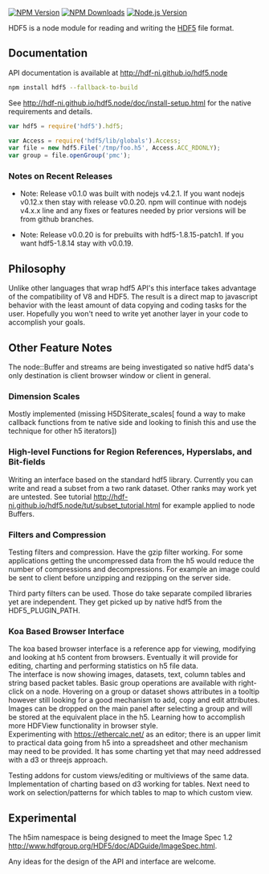 [![NPM Version][npm-image]][npm-url]
[![NPM Downloads][downloads-image]][npm-url]
[![Node.js Version][node-version-image]][node-version-url]


HDF5 is a node module for reading and writing the 
[HDF5](https://www.hdfgroup.org/HDF5/) file format.

## Documentation

API documentation is available at <http://hdf-ni.github.io/hdf5.node>

```bash
npm install hdf5 --fallback-to-build
```
See <http://hdf-ni.github.io/hdf5.node/doc/install-setup.html> for the native requirements and details.

```javascript
var hdf5 = require('hdf5').hdf5;

var Access = require('hdf5/lib/globals').Access;
var file = new hdf5.File('/tmp/foo.h5', Access.ACC_RDONLY);
var group = file.openGroup('pmc');
```

### Notes on Recent Releases

* Note: Release v0.1.0 was built with nodejs v4.2.1. If you want nodejs v0.12.x then
stay with  release v0.0.20. npm will continue with nodejs v4.x.x line and any
fixes or features needed by prior versions will be from github branches.

* Note: Release v0.0.20 is for prebuilts with hdf5-1.8.15-patch1. If you want
hdf5-1.8.14 stay with v0.0.19.

## Philosophy

Unlike other languages that wrap hdf5 API's this interface takes advantage of
the compatibility of V8 and HDF5. The result is a direct map to javascript
behavior with the least amount of data copying and coding tasks for the user.
Hopefully you won't need to write yet another layer in your code to accomplish
your goals.


## Other Feature Notes


The node::Buffer and streams are being investigated so native hdf5 data's only destination is client browser window or client in general.


### Dimension Scales

Mostly implemented (missing H5DSiterate_scales[ found a way to make callback functions from te native side and looking to finish this and use the technique for other h5 iterators])

### High-level Functions for Region References, Hyperslabs, and Bit-fields

Writing an interface based on the standard hdf5 library.  Currently you can write and read a subset from a two rank dataset. Other ranks may work yet are untested.
See tutorial <http://hdf-ni.github.io/hdf5.node/tut/subset_tutorial.html> for example applied to node Buffers.

### Filters and Compression

Testing filters and compression.  Have the gzip filter working. For some applications getting the uncompressed data from the h5 would reduce the number of 
compressions and decompressions.  For example an image could be sent to client before unzipping and rezipping on the server side.  

Third party filters can be used.  Those do take separate compiled libraries yet are independent. They get picked up by native 
hdf5 from the HDF5_PLUGIN_PATH.

### Koa Based Browser Interface

The koa based browser interface is a reference app for viewing, modifying and looking at h5 content from browsers. Eventually it will provide for editing, charting and performing statistics on h5 file data.  
The interface is now showing images, datasets, text, column tables and string based packet tables. Basic group operations are available with right-click on a node.  Hovering on a group or dataset shows attributes in a tooltip however still looking for 
a good mechanism to add, copy and edit attributes.  Images can be dropped on the main panel after selecting a group and will be stored at the equivalent place in the h5.  Learning how to accomplish more HDFView functionality in browser style.  
Experimenting with https://ethercalc.net/ as an editor; there is an upper limit to practical data going from h5 into a spreadsheet and other mechanism may need to be provided.  It has some charting yet that may need addressed with a d3 or threejs approach.

Testing addons for custom views/editing or multiviews of the same data.  Implementation of charting based on d3 working for tables. Next need to work on selection/patterns for which tables to map to which custom view.


## Experimental

The h5im namespace is being designed to meet the Image Spec 1.2 <http://www.hdfgroup.org/HDF5/doc/ADGuide/ImageSpec.html>.

Any ideas for the design of the API and interface are welcome.

[npm-image]: https://badge.fury.io/js/hdf5.svg
[npm-url]: https://www.npmjs.com/package/hdf5
[downloads-image]: https://img.shields.io/npm/dm/hdf5.svg
[node-version-image]: https://img.shields.io/node/v/hdf5.svg
[node-version-url]: https://nodejs.org/en/download/
